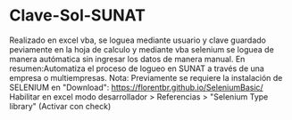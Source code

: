 # Clave-Sol-SUNAT
  Realizado en excel vba, se loguea mediante usuario y clave guardado peviamente en la hoja de calculo y mediante vba selenium se loguea de manera autómatica sin ingresar los datos de manera manual. 
  En resumen:Automatiza el proceso de logueo en SUNAT a través de una empresa o multiempresas.
Nota:
  Previamente se requiere la instalación de SELENIUM en "Download": https://florentbr.github.io/SeleniumBasic/ 
  Habilitar en excel modo desarrollador > Referencias > "Selenium Type library" (Activar con check) 

